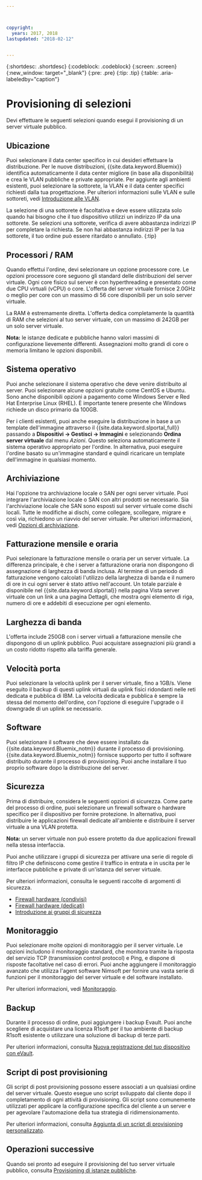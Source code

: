 ```yaml
---



copyright:
  years: 2017, 2018
lastupdated: "2018-02-12"


---
```


{:shortdesc: .shortdesc}
{:codeblock: .codeblock}
{:screen: .screen}
{:new_window: target="_blank"}
{:pre: .pre}
{:tip: .tip}
{:table: .aria-labeledby="caption"}

# Provisioning di selezioni
Devi effettuare le seguenti selezioni quando esegui il provisioning di un server virtuale pubblico.

## Ubicazione
Puoi selezionare il data center specifico in cui desideri effettuare la distribuzione. Per le nuove distribuzioni, {{site.data.keyword.Bluemix}} identifica automaticamente il data center migliore (in base alla disponibilità) e crea le VLAN pubbliche e private appropriate. Per aggiunte agli ambienti esistenti, puoi selezionare la sottorete, la VLAN e il data center specifici richiesti dalla tua progettazione. Per ulteriori informazioni sulle VLAN e sulle sottoreti, vedi [Introduzione alle VLAN](/docs/infrastructure/vlans/getting-started.html).

La selezione di una sottorete è facoltativa e deve essere utilizzata solo quando hai bisogno che il tuo dispositivo utilizzi un indirizzo IP da una sottorete. Se selezioni una sottorete, verifica di avere abbastanza indirizzi IP per completare la richiesta. Se non hai abbastanza indirizzi IP per la tua sottorete, il tuo ordine può essere ritardato o annullato.
{:tip}

## Processori / RAM
Quando effettui l'ordine, devi selezionare un opzione processore core. Le opzioni processore core seguono gli standard delle distribuzioni del server virtuale. Ogni core fisico sul server è con hyperthreading e presentato come due CPU virtuali (vCPU) o core. L'offerta del server virtuale fornisce 2.0GHz o meglio per core con un massimo di 56 core disponibili per un solo server virtuale.

La RAM è estremamente diretta. L'offerta dedica completamente la quantità di RAM che selezioni al tuo server virtuale, con un massimo di 242GB per un solo server virtuale.

**Nota:** le istanze dedicate e pubbliche hanno valori massimi di configurazione lievemente differenti. Assegnazioni molto grandi di core o memoria limitano le opzioni disponibili.

## Sistema operativo

Puoi anche selezionare il sistema operativo che deve venire distribuito al server. Puoi selezionare alcune opzioni gratuite come CentOS e Ubuntu. Sono anche disponibili opzioni a pagamento come Windows Server e Red Hat Enterprise Linux (RHEL). È importante tenere presente che Windows richiede un disco primario da 100GB.

Per i clienti esistenti, puoi anche eseguire la distribuzione in base a un template dell'immagine attraverso il {{site.data.keyword.slportal_full}} passando a **Dispositivi -> Gestisci -> Immagini** e selezionando **Ordina server virtuale** dal menu *Azioni*.  Questo seleziona automaticamente il sistema operativo appropriato per l'ordine.  In alternativa, puoi eseguire l'ordine basato su un'immagine standard e quindi ricaricare un template dell'immagine in qualsiasi momento.

## Archiviazione

Hai l'opzione tra archiviazione locale o SAN per ogni server virtuale. Puoi integrare l'archiviazione locale o SAN con altri prodotti se necessario. Sia l'archiviazione locale che SAN sono esposti sul server virtuale come dischi locali. Tutte le modifiche ai dischi, come collegare, scollegare, migrare e così via, richiedono un riavvio del server virtuale. Per ulteriori informazioni, vedi [Opzioni di archiviazione](../vsi/storage/vsi_about_storage.html).

## Fatturazione mensile e oraria

Puoi selezionare la fatturazione mensile o oraria per un server virtuale. La differenza principale, è che i server a fatturazione oraria non dispongono di assegnazione di larghezza di banda inclusa. Al termine di un periodo di fatturazione vengono calcolati l'utilizzo della larghezza di banda e il numero di ore in cui ogni server è stato attivo nell'account. Un totale parziale è disponibile nel {{site.data.keyword.slportal}} nella pagina Vista server virtuale con un link a una pagina Dettagli, che mostra ogni elemento di riga, numero di ore e addebiti di esecuzione per ogni elemento.

## Larghezza di banda

L'offerta include 250GB con i server virtuali a fatturazione mensile che dispongono di un uplink pubblico. Puoi acquistare assegnazioni più grandi a un costo ridotto rispetto alla tariffa generale.

## Velocità porta

Puoi selezionare la velocità uplink per il server virtuale, fino a 1GB/s. Viene eseguito il backup di questi uplink virtuali da uplink fisici ridondanti nelle reti dedicata e pubblica di IBM. La velocità dedicata e pubblica è sempre la stessa del momento dell'ordine, con l'opzione di eseguire l'upgrade o il downgrade di un uplink se necessario.

## Software

Puoi selezionare il software che deve essere installato da {{site.data.keyword.Bluemix_notm}} durante il processo di provisioning. {{site.data.keyword.Bluemix_notm}} fornisce supporto per tutto il software distribuito durante il processo di provisioning. Puoi anche installare il tuo proprio software dopo la distribuzione del server.

## Sicurezza

Prima di distribuire, considera le seguenti opzioni di sicurezza. Come parte del processo di ordine, puoi selezionare un firewall software o hardware specifico per il dispositivo per fornire protezione. In alternativa, puoi distribuire le applicazioni firewall dedicate all'ambiente e distribuire il server virtuale a una VLAN protetta. 

**Nota:** un server virtuale non può essere protetto da due applicazioni firewall nella stessa interfaccia. 

Puoi anche utilizzare i gruppi di sicurezza per attivare una serie di regole di filtro IP che definiscono come gestire il traffico in entrata e in uscita per le interfacce pubbliche e private di un'istanza del server virtuale.

Per ulteriori informazioni, consulta le seguenti raccolte di argomenti di sicurezza.

* [Firewall hardware (condivisi)](../infrastructure/hardware-firewall-shared/getting-started.html)
* [Firewall hardware (dedicati)](../infrastructure/hardware-firewall-dedicated/getting-started.html)
* [Introduzione ai gruppi di sicurezza](/docs/infrastructure/security-groups/sg_index.html)

## Monitoraggio

Puoi selezionare molte opzioni di monitoraggio per il server virtuale. Le opzioni includono il monitoraggio standard, che monitora tramite la risposta del servizio TCP (transmission control protocol) e Ping, e dispone di risposte facoltative nel caso di errori. Puoi anche aggiungere il monitoraggio avanzato che utilizza l'agent software Nimsoft per fornire una vasta serie di funzioni per il monitoraggio del server virtuale e del software installato.

Per ulteriori informazioni, vedi [Monitoraggio](../infrastructure/SLmonitoring/monitoring_index.html).

## Backup

Durante il processo di ordine, puoi aggiungere i backup Evault. Puoi anche scegliere di acquistare una licenza R1soft per il tuo ambiente di backup R1soft esistente o utilizzare una soluzione di backup di terze parti.

Per ulteriori informazioni, consulta [Nuova registrazione del tuo dispositivo con eVault](../infrastructure/Backup/how-do-i-re-register-evault.html).

## Script di post provisioning

Gli script di post provisioning possono essere associati a un qualsiasi ordine del server virtuale. Questo esegue uno script sviluppato dal cliente dopo il completamento di ogni attività di provisioning. Gli script sono comunemente utilizzati per applicare la configurazione specifica del cliente a un server e per agevolare l'automazione della tua strategia di ridimensionamento.

Per ulteriori informazioni, consulta [Aggiunta di un script di provisioning personalizzato](vsi_add_script.html).

## Operazioni successive
Quando sei pronto ad eseguire il provisioning del tuo server virtuale pubblico, consulta [Provisioning di istanze pubbliche](vsi_provision_public.html).
